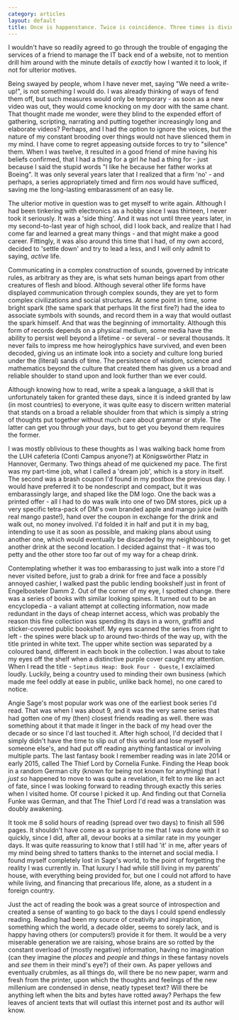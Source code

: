 ```yaml
---
category: articles
layout: default
title: Once is happenstance. Twice is coincidence. Three times is divine intervention (?)
---
```


I wouldn't have so readily agreed to go through the trouble of engaging the services of a friend to manage the IT back end of a website, not to mention drill him around with the minute details of *exactly* how I wanted it to look, if not for ulterior motives.

Being swayed by people, whom I have never met, saying "We need a write-up!", is not something I would do. I was already thinking of ways of fend them off, but such measures would only be temporary - as soon as a new video was out, they would come knocking on my door with the same chant. That thought made me wonder, were they blind to the expended effort of gathering, scripting, narrating and putting together increasingly long and elaborate videos? Perhaps, and I had the option to ignore the voices, but the nature of my constant brooding over things would not have slienced them in my mind. I have come to regret appeasing outside forces to try to "silence" them. When I was twelve, it resulted in a good friend of mine having his beliefs confirmed, that I had a thing for a girl *he* had a thing for - just because I said the stupid words "I like he because her father works at Boeing". It was only several years later that I realized that a firm 'no' - and perhaps, a series appropriately timed and firm *no*s would have sufficed, saving me the long-lasting embarassment of an easy lie.

The ulterior motive in question was to get myself to write again. Although I had been tinkering with electronics as a hobby since I was thirteen, I never took it seriously. It was a 'side thing'. And it was not until three years later, in my second-to-last year of high school, did I look back, and realize that I had come far and learned a great many things - and that might make a good career. Fittingly, it was also around this time that I had, of my own accord, decided to 'settle down' and try to lead a less, and I will only admit to saying, *active* life.

Communicating in a complex construction of sounds, governed by intricate rules, as arbitrary as they are, is what sets human beings apart from other creatures of flesh and blood. Although several other life forms have displayed communication through complex sounds, they are yet to form complex civilizations and social structures. At some point in time, some bright spark (the same spark that perhaps lit the first fire?) had the idea to associate symbols with sounds, and record them in a way that would outlast the spark himself. And that was the beginning of immortality. Although this form of records depends on a physical medium, some media have the ability to persist well beyond a lifetime - or several - or several thousands. It never fails to impress me how heiroglyphics have survived, and even been decoded, giving us an intimate look into a society and culture long buried under the (literal) sands of time. The persistence of wisdom, science and mathematics beyond the culture that created them has given us a broad and reliable shoulder to stand upon and look further than we ever could.

Although knowing how to read, write a speak a language, a skill that is unfortunately taken for granted these days, since it is indeed granted by law (in most countries) to everyone, it was quite easy to discern written material that stands on a broad a reliable shoulder from that which is simply a string of thoughts put together without much care about grammar or style. The latter can get you through your days, but to get you beyond them requires the former.

I was mostly oblivious to these thoughts as I was walking back home from the LUH cafeteria (Conti Campus anyone?) at Königswörther Platz in Hannover, Germany. Two things ahead of me quickened my pace. The first was my part-time job, what I called a 'dream job', which is a story in itself. The second was a brash coupon I'd found in my postbox the previous day. I would have preferred it to be nondescript and compact, but it was embarassingly large, and shaped like the DM logo. One the back was a printed offer - all I had to do was walk into one of two DM stores, pick up a very specific tetra-pack of DM's own branded apple and mango juice (with real mango paste!), hand over the coupon in exchange for the drink and walk out, no money involved. I'd folded it in half and put it in my bag, intending to use it as soon as possible, and making plans about using another one, which would eventually be discarded by my neighbours, to get another drink at the second location. I decided against that - it was too petty and the other store too far out of my way for a cheap drink.

Contemplating whether it was too embarassing to just walk into a store I'd never visited before, just to grab a drink for free and face a possibly annoyed cashier, I walked past the public lending bookshelf just in front of Engelbosteler Damm 2. Out of the corner of my eye, I spotted change. there was a series of books with similar looking spines. It turned out to be an encyclopedia - a valiant attempt at collecting information, now made redundant in the days of cheap internet access, which was probably the reason this fine collection was spending its days in a worn, graffiti and sticker-covered public bookshelf. My eyes scanned the series from right to left - the spines were black up to around two-thirds of the way up, with the title printed in white text. The upper white section was separated by a coloured band, different in each book in the collection. I was about to take my eyes off the shelf when a distinctive purple cover caught my attention. When I read the title - `Septimus Heap: Book Four - Queste`, I exclaimed loudly. Luckily, being a country used to minding their own business (which made me feel oddly at ease in public, unlike back home), no one cared to notice.

Angie Sage's most popular work was one of the earliest book series I'd read. That was when I was about 9, and it was the very same series that had gotten one of my (then) closest friends reading as well. there was something about it that made it linger in the back of my head over the decade or so since I'd last touched it. After high school, I'd decided that I simply didn't have the time to slip out of this world and lose myself in someone else's, and had put off reading anything fantastical or involving multiple parts. The last fantasy book I remember reading was in late 2014 or early 2015, called The Thief Lord by Cornelia Funke. Finding the Heap book in a random German city (known for being not known for anything) that I *just so* happened to move to was quite a revelation, it felt to me like an act of fate, since I was looking forward to reading through exactly this series when I visited home. Of course I picked it up. And finding out that Cornelia Funke was German, and that The Thief Lord I'd read was a translation was doubly awakening.

It took me 8 solid hours of reading (spread over two days) to finish all 596 pages. It shouldn't have come as a surprise to me that I was done with it so quickly, since I did, after all, devour books at a similar rate in my younger days. It was quite reassuring to know that I still had 'it' in me, after years of my mind being shred to tatters thanks to the internet and social media. I found myself completely lost in Sage's world, to the point of forgetting the reality I was currently in. That luxury I had while still living in my parents' house, with everything being provided for, but one I could not afford to have while living, and financing that precarious life, alone, as a student in a foreign country.

Just the act of reading the book was a great source of introspection and created a sense of wanting to go back to the days I could spend endlessly reading. Reading had been my source of creativity and inspiration, something which the world, a decade older, seems to sorely lack, and is happy having others (or computers!) provide it for them. It would be a very miserable generation we are raising, whose brains are so rotted by the constant overload of (mostly negative) information, having no imagination (can they imagine the *places* and *people* and *things* in these fantasy novels and *see* them in their mind's eye?) of their own. As paper yellows and eventually crubmles, as all things do, will there be no new paper, warm and fresh from the printer, upon which the thoughts and feelings of the new millenium are condensed in dense, neatly typeset text? Will there be anything left when the bits and bytes have rotted away? Perhaps the few leaves of ancient texts that will outlast this internet post and its author will know.

